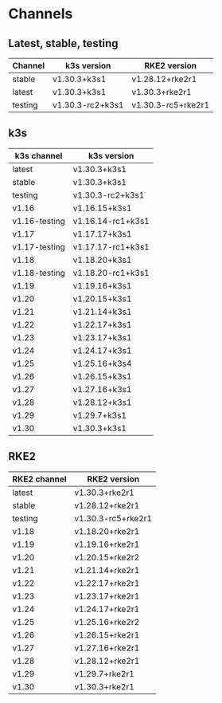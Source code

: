 # Channels

## Latest, stable, testing

| Channel | k3s version | RKE2 version |
| ------- | ----------- | ------------ |
stable|v1.30.3+k3s1|v1.28.12+rke2r1
latest|v1.30.3+k3s1|v1.30.3+rke2r1
testing|v1.30.3-rc2+k3s1|v1.30.3-rc5+rke2r1

## k3s

| k3s channel | k3s version |
| ----------- | ----------- |
| latest | v1.30.3+k3s1 |
| stable | v1.30.3+k3s1 |
| testing | v1.30.3-rc2+k3s1 |
| v1.16 | v1.16.15+k3s1 |
| v1.16-testing | v1.16.14-rc1+k3s1 |
| v1.17 | v1.17.17+k3s1 |
| v1.17-testing | v1.17.17-rc1+k3s1 |
| v1.18 | v1.18.20+k3s1 |
| v1.18-testing | v1.18.20-rc1+k3s1 |
| v1.19 | v1.19.16+k3s1 |
| v1.20 | v1.20.15+k3s1 |
| v1.21 | v1.21.14+k3s1 |
| v1.22 | v1.22.17+k3s1 |
| v1.23 | v1.23.17+k3s1 |
| v1.24 | v1.24.17+k3s1 |
| v1.25 | v1.25.16+k3s4 |
| v1.26 | v1.26.15+k3s1 |
| v1.27 | v1.27.16+k3s1 |
| v1.28 | v1.28.12+k3s1 |
| v1.29 | v1.29.7+k3s1 |
| v1.30 | v1.30.3+k3s1 |

## RKE2

| RKE2 channel | RKE2 version |
| ------------ | ----------- |
| latest | v1.30.3+rke2r1 |
| stable | v1.28.12+rke2r1 |
| testing | v1.30.3-rc5+rke2r1 |
| v1.18 | v1.18.20+rke2r1 |
| v1.19 | v1.19.16+rke2r1 |
| v1.20 | v1.20.15+rke2r2 |
| v1.21 | v1.21.14+rke2r1 |
| v1.22 | v1.22.17+rke2r1 |
| v1.23 | v1.23.17+rke2r1 |
| v1.24 | v1.24.17+rke2r1 |
| v1.25 | v1.25.16+rke2r2 |
| v1.26 | v1.26.15+rke2r1 |
| v1.27 | v1.27.16+rke2r1 |
| v1.28 | v1.28.12+rke2r1 |
| v1.29 | v1.29.7+rke2r1 |
| v1.30 | v1.30.3+rke2r1 |
